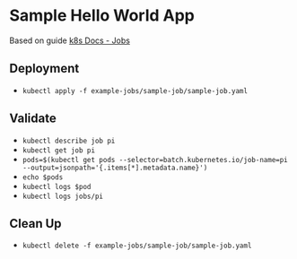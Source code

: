 # Sample Hello World App

Based on guide [k8s Docs - Jobs](https://kubernetes.io/docs/concepts/workloads/controllers/job/)

## Deployment

* ```kubectl apply -f example-jobs/sample-job/sample-job.yaml```

## Validate

* ```kubectl describe job pi```
* ```kubectl get job pi```
* ```pods=$(kubectl get pods --selector=batch.kubernetes.io/job-name=pi --output=jsonpath='{.items[*].metadata.name}')```
* ```echo $pods```
* ```kubectl logs $pod```
* ```kubectl logs jobs/pi```

## Clean Up

* ```kubectl delete -f example-jobs/sample-job/sample-job.yaml```